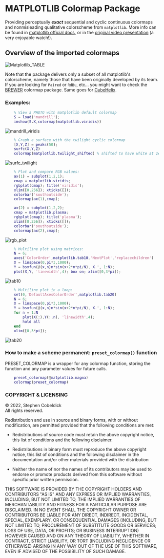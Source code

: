 MATPLOTLIB Colormap Package
===========================

Providing perceptually _**exact**_ sequential and cyclic continuous colormaps and nonmisleading qualitative colorscheme from `matplotlib`. More info can be found in [matplotlib official docs](https://matplotlib.org/stable/tutorials/colors/colormaps.html), or in the [original video presentation](https://www.youtube.com/watch?v=xAoljeRJ3lU) (a very enjoyable watch!).

## Overview of the imported colormaps ##

![Matplotlib_TABLE](assets/matplotlib_show.png)

Note that the package delivers only a subset of all matplotlib's colorscheme, namely those that have been originally developed by its team. If you are looking for `Paired` or `RdBu`, etc... you might want to check the [BREWER](../%2Bbrewer/) colormap package. Same goes for [CubeHelix](../%2Bcubehelix/).

### Examples: ###

```matlab
    % View a PHOTO with matplotlib default colormap
    S = load('mandrill');
    imshow(S.X,colormap(matplotlib.viridis))
```
![mandrill_viridis](assets/mandrill_viridis.png)
```matlab
    % Graph a surface with the twilight cyclic colormap
    [X,Y,Z] = peaks(50);
    surfc(X,Y,Z)
    colormap(matplotlib.twilight_shifted) % shifted to have white at zero
```
![surfc_twilight](assets/surfc_twilight.png)
```matlab
    % Plot and compare RGB values:
    ax(1) = subplot(1,2,1);
    cmap = matplotlib.viridis;
    rgbplot(cmap); title('viridis'); 
    xlim([0,256]); xticks([]);
    colorbar('southoutside');
    colormap(ax(1),cmap); 

    ax(2) = subplot(1,2,2);
    cmap = matplotlib.plasma;
    rgbplot(cmap); title('plasma');
    xlim([0,256]); xticks([]);
    colorbar('southoutside');
    colormap(ax(2),cmap); 
```
![rgb_plot](assets/rgbplot.svg)
```matlab
    % Multiline plot using matrices:
    N = 6;
    axes('ColorOrder',matplotlib.tab10,'NextPlot','replacechildren')
    X = linspace(0,pi*3,1000);
    Y = bsxfun(@(x,n)n*sin(x+2*n*pi/N), X.', 1:N);
    plot(X,Y, 'linewidth',4); box on; xlim([0,3*pi]);
```
![tab10](assets/tab10.svg)
```matlab
    % Multiline plot in a loop:
    set(0,'DefaultAxesColorOrder',matplotlib.tab20)
    N = 6;
    X = linspace(0,pi*3,1000);
    Y = bsxfun(@(x,n)n*sin(x+2*n*pi/N), X.', 1:N);
    for n = 1:N
        plot(X(:),Y(:,n), 'linewidth',4);
        hold all
    end
    xlim([0,3*pi]);
```
![tab20](assets/tab20.svg)

### How to make a scheme permanent: `preset_colormap()` function ###

PRESET_COLORMAP is a wrapper for any colormap function, storing the function and any parameter values for future calls.

```matlab
    preset_colormap(@matplotlib.magma)
    colormap(preset_colormap)
```

### COPYRIGHT & LICENSING ###
© 2022, Stephen Cobeldick    
All rights reserved.

Redistribution and use in source and binary forms, with or without
modification, are permitted provided that the following conditions are met:

* Redistributions of source code must retain the above copyright notice, this
  list of conditions and the following disclaimer.

* Redistributions in binary form must reproduce the above copyright notice,
  this list of conditions and the following disclaimer in the documentation
  and/or other materials provided with the distribution

* Neither the name of  nor the names of its
  contributors may be used to endorse or promote products derived from this
  software without specific prior written permission.

THIS SOFTWARE IS PROVIDED BY THE COPYRIGHT HOLDERS AND CONTRIBUTORS "AS IS"
AND ANY EXPRESS OR IMPLIED WARRANTIES, INCLUDING, BUT NOT LIMITED TO, THE
IMPLIED WARRANTIES OF MERCHANTABILITY AND FITNESS FOR A PARTICULAR PURPOSE ARE
DISCLAIMED. IN NO EVENT SHALL THE COPYRIGHT OWNER OR CONTRIBUTORS BE LIABLE
FOR ANY DIRECT, INDIRECT, INCIDENTAL, SPECIAL, EXEMPLARY, OR CONSEQUENTIAL
DAMAGES (INCLUDING, BUT NOT LIMITED TO, PROCUREMENT OF SUBSTITUTE GOODS OR
SERVICES; LOSS OF USE, DATA, OR PROFITS; OR BUSINESS INTERRUPTION) HOWEVER
CAUSED AND ON ANY THEORY OF LIABILITY, WHETHER IN CONTRACT, STRICT LIABILITY,
OR TORT (INCLUDING NEGLIGENCE OR OTHERWISE) ARISING IN ANY WAY OUT OF THE USE
OF THIS SOFTWARE, EVEN IF ADVISED OF THE POSSIBILITY OF SUCH DAMAGE.
